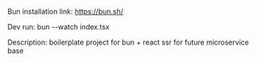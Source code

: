 Bun installation link: https://bun.sh/

Dev run: bun --watch index.tsx

Description: boilerplate project for bun + react ssr for future microservice base
